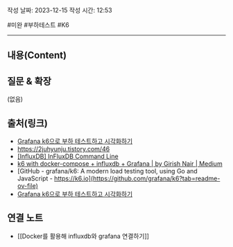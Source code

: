 작성 날짜: 2023-12-15
작성 시간: 12:53

#미완 #부하테스트 #K6 

----
## 내용(Content)


## 질문 & 확장

(없음)

## 출처(링크)
- [Grafana k6으로 부하 테스트하고 시각화하기](https://velog.io/@heka1024/Grafana-k6%EC%9C%BC%EB%A1%9C-%EB%B6%80%ED%95%98-%ED%85%8C%EC%8A%A4%ED%8A%B8%ED%95%98%EA%B8%B0#grafana%EB%A5%BC-%EC%9D%B4%EC%9A%A9%ED%95%9C-%EC%8B%9C%EA%B0%81%ED%99%94)
- https://2juhyunju.tistory.com/46
- [\[InfluxDB\] InFluxDB Command Line](https://velog.io/@makengi/InfluxDB-InFluxDB-Java-%ED%81%B4%EB%9D%BC%EC%9D%B4%EC%96%B8%ED%8A%B8)
- [k6 with docker-compose + influxdb + Grafana | by Girish Nair | Medium](https://medium.com/@nairgirish100/k6-with-docker-compose-influxdb-grafana-344ded339540)
- [GitHub - grafana/k6: A modern load testing tool, using Go and JavaScript - https://k6.io](https://github.com/grafana/k6?tab=readme-ov-file)
- [Grafana k6으로 부하 테스트하고 시각화하기](https://velog.io/@heka1024/Grafana-k6%EC%9C%BC%EB%A1%9C-%EB%B6%80%ED%95%98-%ED%85%8C%EC%8A%A4%ED%8A%B8%ED%95%98%EA%B8%B0)

## 연결 노트
- [[Docker를 활용해 influxdb와 grafana 연결하기]]



